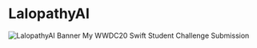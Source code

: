 # LalopathyAI
![LalopathyAI Banner](https://i.hizliresim.com/0Fve6N.png)
My WWDC20 Swift Student Challenge Submission
